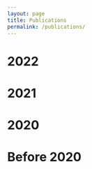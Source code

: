 ```yaml
---
layout: page
title: Publications
permalink: /publications/
---
```


# 2022

# 2021

# 2020

# Before 2020